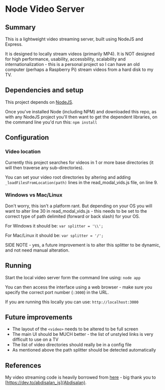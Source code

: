 # Node Video Server

## Summary

This is a lightweight video streaming server, built using NodeJS and Express. 

It is designed to locally stream videos (primarily MP4). It is NOT designed for high performance, usability, accessbility, scalability and internationalization - this is a personal project so I can have an old computer (perhaps a Raspberry Pi) stream videos from a hard disk to my TV.

## Dependencies and setup

This project depends on [NodeJS](https://nodejs.org/).

Once you've installed Node (including NPM) and downloaded this repo, as with any NodeJS project you'll then want to get the dependent libraries, on the command line you'd run this: 
`npm install`

## Configuration

### Video location

Currently this project searches for videos in 1 or more base directories (it will then traverse any sub-directories).

You can set your video root directories by altering and adding `_loadFilesFromLocation(path)` lines in the read_modal_vids.js file, on line 9. 

### Windows vs Mac/Linux
Don't worry, this isn't a platform rant. But depending on your OS you will want to alter line 30 in read_modal_vids.js - this needs to be set to the correct type of path delimited (forward or back slash) for your OS. 

For Windows it should be: 
`var splitter = '\\';`

For Mac/Linux it should be: 
`var splitter = '/';`

SIDE NOTE - yes, a future improvement is to alter this splitter to be dynamic, and not need manual alteration. 

## Running

Start the local video server form the command line using: 
`node app`

You can then access the interface using a web browser - make sure you specify the correct port number (`:3000`) in the URL.

If you are running this locally you can use:
`http://localhost:3000`

## Future improvements

* The layout of the `<video>` needs to be altered to be full screen
* The main UI should be MUCH better - the list of unstyled links is very difficult to use on a TV
* The list of video directories should really be in a config file
* As mentioned above the path splitter should be detected automatically

## References

My video streaming code is heavily borrowed from [here](https://dev.to/abdisalan_js/how-to-code-a-video-streaming-server-using-nodejs-2o0) - big thank you to [https://dev.to/abdisalan_js](Abdisalan).